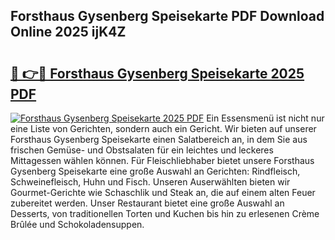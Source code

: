 ## Forsthaus Gysenberg Speisekarte PDF Download Online 2025 ijK4Z

# <h2><a href="http://gc5nph0.nevu.top/?p=Forsthaus+Gysenberg+Speisekarte">🔗 👉🔴 Forsthaus Gysenberg Speisekarte 2025 PDF</a></h2>

[![Forsthaus Gysenberg Speisekarte 2025 PDF](https://i.imgur.com/dBaPXMq.png)](http://gc5nph0.nevu.top/?p=Forsthaus+Gysenberg+Speisekarte)
Ein Essensmenü ist nicht nur eine Liste von Gerichten, sondern auch ein Gericht. Wir bieten auf unserer Forsthaus Gysenberg Speisekarte einen Salatbereich an, in dem Sie aus frischen Gemüse- und Obstsalaten für ein leichtes und leckeres Mittagessen wählen können. Für Fleischliebhaber bietet unsere Forsthaus Gysenberg Speisekarte eine große Auswahl an Gerichten: Rindfleisch, Schweinefleisch, Huhn und Fisch. Unseren Auserwählten bieten wir Gourmet-Gerichte wie Schaschlik und Steak an, die auf einem alten Feuer zubereitet werden. Unser Restaurant bietet eine große Auswahl an Desserts, von traditionellen Torten und Kuchen bis hin zu erlesenen Crème Brûlée und Schokoladensuppen.
